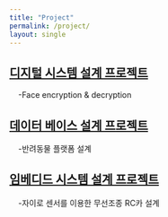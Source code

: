 ```yaml
---
title: "Project"
permalink: /project/
layout: single
---
```


## [디지털 시스템 설계 프로젝트](https://github.com/jinwoongseok/Digital-system_design)  
&nbsp;&nbsp;&nbsp;&nbsp;-Face encryption & decryption

## [데이터 베이스 설계 프로젝트](https://github.com/jinwoongseok/DBsystem_design)  
&nbsp;&nbsp;&nbsp;&nbsp;-반려동물 플랫폼 설계

## [임베디드 시스템 설계 프로젝트](https://github.com/jinwoongseok/Embedded_design)  
&nbsp;&nbsp;&nbsp;&nbsp;-자이로 센서를 이용한 무선조종 RC카 설계
